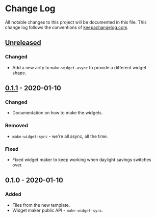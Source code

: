 # Change Log
All notable changes to this project will be documented in this file. This change log follows the conventions of [keepachangelog.com](http://keepachangelog.com/).

## [Unreleased]
### Changed
- Add a new arity to `make-widget-async` to provide a different widget shape.

## [0.1.1] - 2020-01-10
### Changed
- Documentation on how to make the widgets.

### Removed
- `make-widget-sync` - we're all async, all the time.

### Fixed
- Fixed widget maker to keep working when daylight savings switches over.

## 0.1.0 - 2020-01-10
### Added
- Files from the new template.
- Widget maker public API - `make-widget-sync`.

[Unreleased]: https://github.com/your-name/game/compare/0.1.1...HEAD
[0.1.1]: https://github.com/your-name/game/compare/0.1.0...0.1.1
